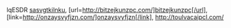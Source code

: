 lqESDR  <a href="http://sasvgtkilnku.com/">sasvgtkilnku</a>, [url=http://bitzejkunzpc.com/]bitzejkunzpc[/url], [link=http://onzaysvyfjzn.com/]onzaysvyfjzn[/link], http://toulvacaipcl.com/


